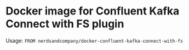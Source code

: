 # Docker image for Confluent Kafka Connect with FS plugin

Usage: `FROM nerdsandcompany/docker-confluent-kafka-connect-with-fs`

